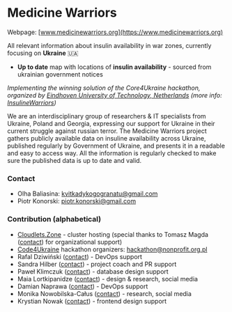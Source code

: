 # Medicine Warriors

Webpage: [www.medicinewarriors.org](https://www.medicinewarriors.org)

All relevant information about insulin availability in war zones, currently focusing on **Ukraine** :ukraine:
- **Up to date** map with locations of **insulin availability** - sourced from ukrainian government notices

*Implementing the winning solution of the Core4Ukraine hackathon, organized by [Eindhoven University of Technology, Netherlands](https://www.tue.nl/en)
(more info: [InsulineWarriors](https://code4ukraine.devpost.com/project-gallery))*

We are an interdisciplinary group of researchers & IT specialists from Ukraine, Poland and Georgia, expressing our support for Ukraine in their current struggle against russian terror. The Medicine Warriors project gathers publicly available data on insuline availability across Ukraine, published regularly by Government of Ukraine, and presents it in a readable and easy to access way. All the information is regularly checked to make sure the published data is up to date and valid.


### Contact
- Olha Baliasina: [kvitkadykogogranatu@gmail.com](mailto:kvitkadykogogranatu@gmail.com)
- Piotr Konorski: [piotr.konorski@gmail.com](mailto:piotr.konorski@gmail.com)

### Contribution (alphabetical)
- [Cloudlets.Zone](http://cloudlets.zone) - cluster hosting (special thanks to Tomasz Magda ([contact](mailto:t.magda@produkcjachmur.pl)) for organizational support)
- [Code4Ukraine](https://www.nonprofit.org.pl) hackathon organizers: [hackathon@nonprofit.org.pl](mailto:hackathon@nonprofit.org.pl)
- Rafal Dziwiński ([contact](mailto:rafal.dziwinski@korbank.pl)) - DevOps support
- Sandra Hilber ([contact](mailto:careersolutionscompany@gmail.com)) - project coach and PR support
- Paweł Klimczuk ([contact](mailto:pklimczu@gmail.com)) - database design support
- Maia Lortkipanidze ([contact](mailto:mashiko@uni.minerva.edu)) - design & research, social media
- Damian Naprawa ([contact](mailto:damian@szkoladockera.pl)) - DevOps support
- Monika Nowobilska-Całus ([contact](mailto:mbnc0000@gmail.com)) - research, social media
- Krystian Nowak ([contact](krystian@uni.minerva.edu)) - frontend design support
